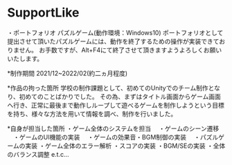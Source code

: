 # SupportLike
 
・ポートフォリオ パズルゲーム(動作環境：Windows10)
ポートフォリオとして提出させて頂いたパズルゲームには、動作を終了するための操作が実装できておりません。
お手数ですが、Alt+F4にて終了させて頂きますようよろしくお願いいたします。

*制作期間
2021/12~2022/02(約二ヵ月程度)

*作品の拘った箇所
学校の制作課題として、初めてのUnityでのチーム制作となり、初めてのことばかりでした。
その為、まずはタイトル画面からゲーム画面へ行き、正常に最後まで動作しループして遊べるゲームを制作しようという目標を持ち、様々な方法を用いて情報を調べ、制作を行いました。

*自身が担当した箇所
・ゲーム全体のシステムを担当
　・ゲームのシーン遷移
　・ゲームのUI機能の実装
　・ゲームの効果音・BGM制御の実装
　・パズルゲームの実装
・ゲーム全体のエラー解析
・スコアの実装
・BGM/SEの実装
・全体のバランス調整
e.t.c...
